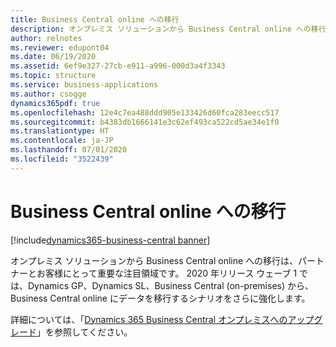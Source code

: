 ```yaml
---
title: Business Central online への移行
description: オンプレミス ソリューションから Business Central online への移行は、パートナーとお客様にとって重要な注目領域です。  2020 年リリース ウェーブ 1 では、Dynamics GP、Dynamics SL、Business Central (on-premises) から、Business Central online にデータを移行するシナリオをさらに強化します。
author: relnotes
ms.reviewer: edupont04
ms.date: 06/19/2020
ms.assetid: 6ef9e327-27cb-e911-a996-000d3a4f3343
ms.topic: structure
ms.service: business-applications
ms.author: csogge
dynamics365pdf: true
ms.openlocfilehash: 12e4c7ea488ddd905e133426d60fca283eecc517
ms.sourcegitcommit: b4383db1666141e3c62ef493ca522cd5ae34e1f0
ms.translationtype: HT
ms.contentlocale: ja-JP
ms.lasthandoff: 07/01/2020
ms.locfileid: "3522439"
---
```

# <a name="migrations-to-business-central-online"></a>Business Central online への移行

[!include[dynamics365-business-central banner](../includes/dynamics365-business-central.md)]

<!--structure start-->
オンプレミス ソリューションから Business Central online への移行は、パートナーとお客様にとって重要な注目領域です。 2020 年リリース ウェーブ 1 では、Dynamics GP、Dynamics SL、Business Central (on-premises) から、Business Central online にデータを移行するシナリオをさらに強化します。

詳細については、「[Dynamics 365 Business Central オンプレミスへのアップグレード](https://docs.microsoft.com/dynamics365/business-central/dev-itpro/upgrade/upgrading-to-business-central-on-premises)」を参照してください。
<!--structure end-->



